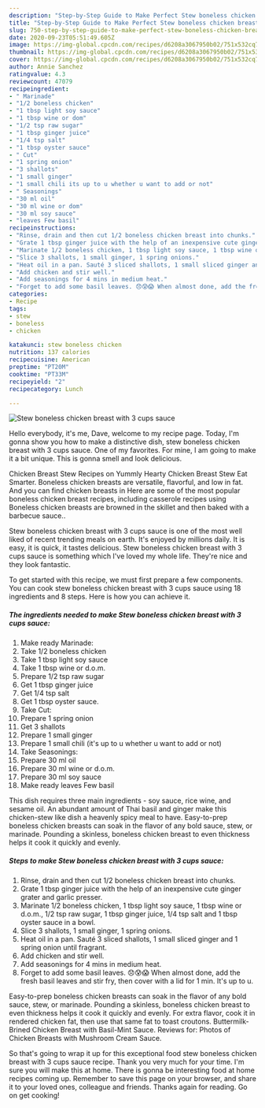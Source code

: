 ```yaml
---
description: "Step-by-Step Guide to Make Perfect Stew boneless chicken breast with 3 cups sauce"
title: "Step-by-Step Guide to Make Perfect Stew boneless chicken breast with 3 cups sauce"
slug: 750-step-by-step-guide-to-make-perfect-stew-boneless-chicken-breast-with-3-cups-sauce
date: 2020-09-23T05:51:49.605Z
image: https://img-global.cpcdn.com/recipes/d6208a3067950b02/751x532cq70/stew-boneless-chicken-breast-with-3-cups-sauce-recipe-main-photo.jpg
thumbnail: https://img-global.cpcdn.com/recipes/d6208a3067950b02/751x532cq70/stew-boneless-chicken-breast-with-3-cups-sauce-recipe-main-photo.jpg
cover: https://img-global.cpcdn.com/recipes/d6208a3067950b02/751x532cq70/stew-boneless-chicken-breast-with-3-cups-sauce-recipe-main-photo.jpg
author: Annie Sanchez
ratingvalue: 4.3
reviewcount: 47079
recipeingredient:
- " Marinade"
- "1/2 boneless chicken"
- "1 tbsp light soy sauce"
- "1 tbsp wine or dom"
- "1/2 tsp raw sugar"
- "1 tbsp ginger juice"
- "1/4 tsp salt"
- "1 tbsp oyster sauce"
- " Cut"
- "1 spring onion"
- "3 shallots"
- "1 small ginger"
- "1 small chili its up to u whether u want to add or not"
- " Seasonings"
- "30 ml oil"
- "30 ml wine or dom"
- "30 ml soy sauce"
- "leaves Few basil"
recipeinstructions:
- "Rinse, drain and then cut 1/2 boneless chicken breast into chunks."
- "Grate 1 tbsp ginger juice with the help of an inexpensive cute ginger grater and garlic presser."
- "Marinate 1/2 boneless chicken, 1 tbsp light soy sauce, 1 tbsp wine or d.o.m., 1/2 tsp raw sugar, 1 tbsp ginger juice, 1/4 tsp salt and 1 tbsp oyster sauce in a bowl."
- "Slice 3 shallots, 1 small ginger, 1 spring onions."
- "Heat oil in a pan. Sauté 3 sliced shallots, 1 small sliced ginger and 1 spring onion until fragrant."
- "Add chicken and stir well."
- "Add seasonings for 4 mins in medium heat."
- "Forget to add some basil leaves. 😞😰😱 When almost done, add the fresh basil leaves and stir fry, then cover with a lid for 1 min. It&#39;s up to u."
categories:
- Recipe
tags:
- stew
- boneless
- chicken

katakunci: stew boneless chicken 
nutrition: 137 calories
recipecuisine: American
preptime: "PT20M"
cooktime: "PT33M"
recipeyield: "2"
recipecategory: Lunch

---
```



![Stew boneless chicken breast with 3 cups sauce](https://img-global.cpcdn.com/recipes/d6208a3067950b02/751x532cq70/stew-boneless-chicken-breast-with-3-cups-sauce-recipe-main-photo.jpg)

Hello everybody, it's me, Dave, welcome to my recipe page. Today, I'm gonna show you how to make a distinctive dish, stew boneless chicken breast with 3 cups sauce. One of my favorites. For mine, I am going to make it a bit unique. This is gonna smell and look delicious.

Chicken Breast Stew Recipes on Yummly Hearty Chicken Breast Stew Eat Smarter. Boneless chicken breasts are versatile, flavorful, and low in fat. And you can find chicken breasts in Here are some of the most popular boneless chicken breast recipes, including casserole recipes using Boneless chicken breasts are browned in the skillet and then baked with a barbecue sauce..

Stew boneless chicken breast with 3 cups sauce is one of the most well liked of recent trending meals on earth. It's enjoyed by millions daily. It is easy, it is quick, it tastes delicious. Stew boneless chicken breast with 3 cups sauce is something which I've loved my whole life. They're nice and they look fantastic.


To get started with this recipe, we must first prepare a few components. You can cook stew boneless chicken breast with 3 cups sauce using 18 ingredients and 8 steps. Here is how you can achieve it.

<!--inarticleads1-->

##### The ingredients needed to make Stew boneless chicken breast with 3 cups sauce:

1. Make ready  Marinade:
1. Take 1/2 boneless chicken
1. Take 1 tbsp light soy sauce
1. Take 1 tbsp wine or d.o.m.
1. Prepare 1/2 tsp raw sugar
1. Get 1 tbsp ginger juice
1. Get 1/4 tsp salt
1. Get 1 tbsp oyster sauce.
1. Take  Cut:
1. Prepare 1 spring onion
1. Get 3 shallots
1. Prepare 1 small ginger
1. Prepare 1 small chili (it&#39;s up to u whether u want to add or not)
1. Take  Seasonings:
1. Prepare 30 ml oil
1. Prepare 30 ml wine or d.o.m.
1. Prepare 30 ml soy sauce
1. Make ready leaves Few basil


This dish requires three main ingredients - soy sauce, rice wine, and sesame oil. An abundant amount of Thai basil and ginger make this chicken-stew like dish a heavenly spicy meal to have. Easy-to-prep boneless chicken breasts can soak in the flavor of any bold sauce, stew, or marinade. Pounding a skinless, boneless chicken breast to even thickness helps it cook it quickly and evenly. 

<!--inarticleads2-->

##### Steps to make Stew boneless chicken breast with 3 cups sauce:

1. Rinse, drain and then cut 1/2 boneless chicken breast into chunks.
1. Grate 1 tbsp ginger juice with the help of an inexpensive cute ginger grater and garlic presser.
1. Marinate 1/2 boneless chicken, 1 tbsp light soy sauce, 1 tbsp wine or d.o.m., 1/2 tsp raw sugar, 1 tbsp ginger juice, 1/4 tsp salt and 1 tbsp oyster sauce in a bowl.
1. Slice 3 shallots, 1 small ginger, 1 spring onions.
1. Heat oil in a pan. Sauté 3 sliced shallots, 1 small sliced ginger and 1 spring onion until fragrant.
1. Add chicken and stir well.
1. Add seasonings for 4 mins in medium heat.
1. Forget to add some basil leaves. 😞😰😱 When almost done, add the fresh basil leaves and stir fry, then cover with a lid for 1 min. It&#39;s up to u.


Easy-to-prep boneless chicken breasts can soak in the flavor of any bold sauce, stew, or marinade. Pounding a skinless, boneless chicken breast to even thickness helps it cook it quickly and evenly. For extra flavor, cook it in rendered chicken fat, then use that same fat to toast croutons. Buttermilk-Brined Chicken Breast with Basil-Mint Sauce. Reviews for: Photos of Chicken Breasts with Mushroom Cream Sauce. 

So that's going to wrap it up for this exceptional food stew boneless chicken breast with 3 cups sauce recipe. Thank you very much for your time. I'm sure you will make this at home. There is gonna be interesting food at home recipes coming up. Remember to save this page on your browser, and share it to your loved ones, colleague and friends. Thanks again for reading. Go on get cooking!
